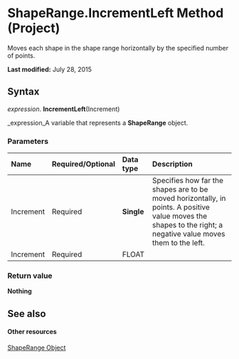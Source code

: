 
# ShapeRange.IncrementLeft Method (Project)
Moves each shape in the shape range horizontally by the specified number of points.

 **Last modified:** July 28, 2015


## Syntax

 _expression_. **IncrementLeft**(Increment)

 _expression_A variable that represents a  **ShapeRange** object.


### Parameters



|**Name**|**Required/Optional**|**Data type**|**Description**|
|:-----|:-----|:-----|:-----|
|Increment|Required| **Single**|Specifies how far the shapes are to be moved horizontally, in points. A positive value moves the shapes to the right; a negative value moves them to the left.|
|Increment|Required|FLOAT||

### Return value

 **Nothing**


## See also


#### Other resources


 [ShapeRange Object](315031aa-4b8c-424b-26e7-ce15897beb05.md)
